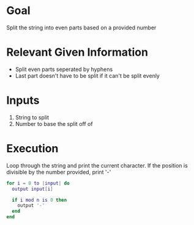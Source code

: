 # Goal
Split the string into even parts based on a provided number

# Relevant Given Information
- Split even parts seperated by hyphens
- Last part doesn't have to be split if it can't be split evenly

# Inputs
1. String to split
1. Number to base the split off of

# Execution
Loop through the string and print the current character. If the position is divisible by the number provided, print '-'

```lua
for i = 0 to |input| do
  output input[i]

  if i mod n is 0 then
    output '-'
  end
end
```